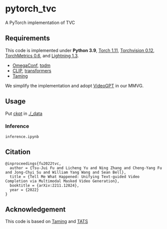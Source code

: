 # pytorch_tvc
A PyTorch implementation of TVC

## Requirements
This code is implemented under **Python 3.9**, [Torch 1.11](https://pypi.org/project/torch/1.11.0), [Torchvision 0.12](https://pypi.org/project/torchvision/0.12.0), [TorchMetrics 0.6](https://pypi.org/project/torchmetrics/0.6.0), and [Lightning 1.3](https://pypi.org/project/pytorch-lightning/1.3.0). <br>
+ [OmegaConf](https://pypi.org/project/omegaconf), [tqdm](https://pypi.org/project/tqdm)
+ [CLIP](https://github.com/openai/CLIP), [transformers](https://pypi.org/project/transformers)
+ [Taming](https://github.com/CompVis/taming-transformers)

We simplify the implementation and adopt [VideoGPT](https://github.com/wilson1yan/VideoGPT) in our MMVG.

## Usage
Put [ckpt](https://drive.google.com/drive/folders/1xkb8-j_Rtjth5e0c5akO2hMu-xDnARv7) in [./\_data](https://github.com/tsujuifu/pytorch_tvc/tree/main/_data)
### Inference
```
inference.ipynb
```

## Citation
```
@inproceedings{fu2022tvc, 
  author = {Tsu-Jui Fu and Licheng Yu and Ning Zhang and Cheng-Yang Fu and Jong-Chyi Su and William Yang Wang and Sean Bell}, 
  title = {Tell Me What Happened: Unifying Text-guided Video Completion via Multimodal Masked Video Generation}, 
  booktitle = {arXiv:2211.12824}, 
  year = {2022}
}
```

## Acknowledgement
This code is based on [Taming](https://github.com/CompVis/taming-transformers) and [TATS](https://github.com/SongweiGe/TATS)
